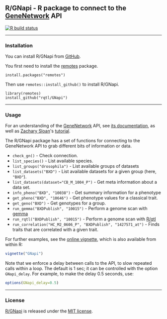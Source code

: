 ## R/GNapi - R package to connect to the [GeneNetwork](http://gn2.genenetwork.org/) API

[![R build status](https://github.com/rqtl/GNapi/workflows/R-CMD-check/badge.svg)](https://github.com/rqtl/GNapi/actions)

---

### Installation

You can install R/GNapi from
[GitHub](https://github.com/rqtl/GNapi).

You first need to install the
[remotes](https://remotes.r-lib.org) package.

    install.packages("remotes")

Then use `remotes::install_github()` to install R/GNapi.

    library(remotes)
    install_github("rqtl/GNapi")

---

### Usage

For an understanding of the
[GeneNetwork](http://gn2.genenetwork.org) API, see
[its
documentation](https://github.com/zsloan/genenetwork2/blob/master/api_readme.md),
as well as [Zachary Sloan](https://github.com/zsloan?tab=repositories)'s
[tutorial](https://github.com/zsloan/GN2-REST-Notebook/blob/master/REST_guide.ipynb).


The R/GNapi package has a set of functions for connecting to the
GeneNetwork API to grab different bits of information or data.

- `check_gn()` - Check connection.
- `list_species()` - List available species.
- `list_groups("drosophila")` - List available groups of datasets
- `list_datasets("BXD")` - List available datasets for a given group
  (here, `"BXD"`).
- `list_datasets(dataset="CB_M_1004_P")` - Get meta information about a data set.
- `info_pheno("BXD", "10038")` - Get summary information for a phenotype
- `get_pheno("BXD", "10646")` - Get phenotype values for a classical trait.
- `get_geno("BXD")` - Get genotypes for a group.
- `run_gemma("BXDPublish", "10015")` - Perform a genome scan with [gemma](https://github.com/genetics-statistics/GEMMA)
- `run_rqtl("BXDPublish", "10015")` - Perform a genome scan with [R/qtl](https://rqtl.org)
- `run_correlation("HC_M2_0606_P", "BXDPublish", "1427571_at")` - Finds traits that are correlated with a given trait.

For further examples, see the [online
vignette](https://kbroman.org/GNapi/GNapi.html), which is also
available from within R:

```r
vignette("GNapi")
```

Note that we enforce a delay between calls to the API, to slow
repeated calls within a loop. The default is 1 sec; it can be
controlled with the option `GNapi_delay`. For example, to make the
delay 0.5 seconds, use:

```r
options(GNapi_delay=0.5)
```

---

### License

[R/GNapi](https://github.com/rqtl/GNapi) is released under the
[MIT license](LICENSE.md).
